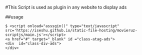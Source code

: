 #This Script is used as plugin in any website to display ads

##usage

```
$ <script onload="asssgin()" type="text/javascript" src='https://iseshu.github.io/static-file-hosting/movieruz-scriptjs/main.js'></script>
<a href="#" target="_blank" id ="class-atag-ads">
<div  id="class-div-ads">
</div>

```
